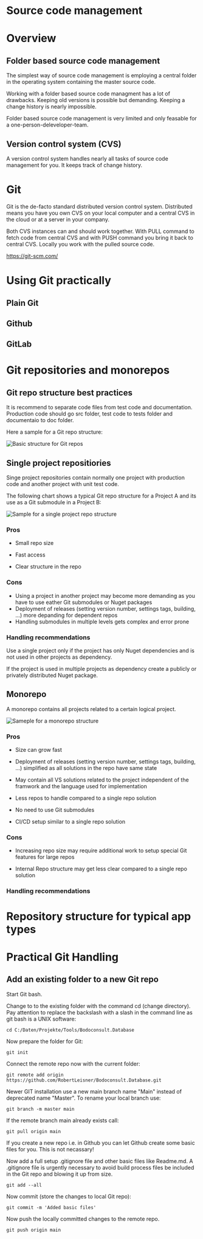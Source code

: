 Source code management
===========

# Overview

## Folder based source code management

The simplest way of source code management is employing a central folder in the operating system containing the master source code.

Working with a folder based source code managment has a lot of drawbacks. Keeping old versions is possible but demanding. Keeping a change history is nearly impossible.

Folder based source code management is very limited and only feasable for a one-person-deleveloper-team.

##  Version control system (CVS)

A version control system handles nearly all tasks of source code management for you. It keeps track of change history. 

# Git

Git is the de-facto standard distributed version control system. Distributed means you have you own CVS on your local computer and a central CVS in the cloud or at a server in your company.

Both CVS instances can and should work together. With PULL command to fetch code from central CVS and with PUSH command you bring it back to central CVS. Locally you work with the pulled source code.

https://git-scm.com/

# Using Git practically

## Plain Git

## Github


## GitLab


# Git repositories and monorepos

## Git repo structure best practices

It is recommend to separate code files from test code and documentation. Production code should go src folder, test code to tests folder and documentaio to doc folder.

Here a sample for a Git repo structure:

![Basic structure for Git repos](GitRepo.jpg)


## Single project repositiories





Singe project repositories contain normally one project with production code and another project with unit test code.

The following chart shows a typical Git repo structure for a Project A and its use as a Git submodule in a Project B:

![Sample for a single project repo structure](SingleProjectRepo.png)

### Pros

-   Small repo size

-   Fast access

-   Clear structure in the repo

### Cons

-   Using a project in another project may become more demanding as you have to use eather Git submodules or Nuget packages
-   Deployment of releases (setting version number, settings tags, building, ...) more depanding for dependent repos
-   Handling submodules in multiple levels gets complex and error prone

### Handling recommendations

Use a single project only if the project has only Nuget dependencies and is not used in other projects as dependency.

If the project is used in multiple projects as dependency create a publicly or privately
distributed Nuget package.

## Monorepo

A monorepo contains all projects related to a certain logical project. 

![Sameple for a monorepo structure](MonoRepo.png)

### Pros

-   Size can grow fast

-   Deployment of releases (setting version number, settings tags, building, ...) simplified as all solutions in the repo have same state

-   May contain all VS solutions related to the project independent of the framwork and the language used for implementation

-   Less repos to handle compared to a single repo solution

-   No need to use Git submodules

-   CI/CD setup similar to a single repo solution

### Cons

-   Increasing repo size may require additional work to setup special Git features for large repos

-   Internal Repo structure may get less clear compared to a single repo solution



### Handling recommendations



# Repository structure for typical app types




# Practical Git Handling

## Add an existing folder to a new Git repo

Start Git bash.

Change to to the existing folder with the command cd (change directory). Pay attention to replace the backslash with a slash in the command line as git bash is a UNIX software:

```
cd C:/Daten/Projekte/Tools/Bodoconsult.Database
```

Now prepare the folder for Git:

```
git init
```

Connect the remote repo now with the current folder:

```
git remote add origin https://github.com/RobertLeisner/Bodoconsult.Database.git
```

Newer GIT installation use a new main branch name "Main" instead of deprecated name "Master". To rename your local branch use:

```
git branch -m master main
```

If the remote branch main already exists call:

```
git pull origin main
```

If you create a new repo i.e. in Github you can let Github create some basic files for you. This is not necassary!

Now add a full setup .gitignore file and other basic files like Readme.md. A .gitignore file is urgently necessary to avoid build process files be included in the Git repo and blowing it up from size.

```
git add --all
```

Now commit (store the changes to local Git repo):

```
git commit -m 'Added basic files'
```

Now push the locally committed changes to the remote repo.

```
git push origin main
```
